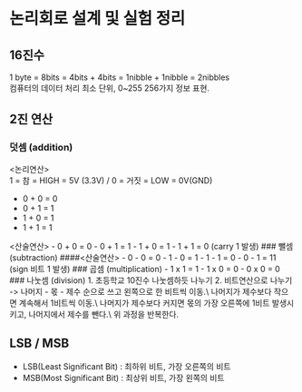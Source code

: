 # 논리회로 설계 및 실험 정리
## 16진수
1 byte = 8bits = 4bits + 4bits = 1nibble + 1nibble = 2nibbles\
컴퓨터의 데이터 처리 최소 단위, 0~255 256가지 정보 표현.
## 2진 연산
### 덧셈 (addition)
<논리연산>\
1 = 참 = HIGH = 5V (3.3V) / 0 = 거짓 = LOW = 0V(GND)
- 0 + 0 = 0
- 0 + 1 = 1
- 1 + 0 = 1
- 1 + 1 = 1
<a/>
<산술연산>
- 0 + 0 = 0
- 0 + 1 = 1
- 1 + 0 = 1
- 1 + 1 = 0 (carry 1 발생)
### 뺄셈 (subtraction)
####<산술연산>
- 0 - 0 = 0
- 1 - 0 = 1
- 1 - 1 = 0
- 0 - 1 = 11 (sign 비트 1 발생)
### 곱셈 (multiplication)
- 1 x 1 = 1
- 1 x 0 = 0
- 0 x 0 = 0
### 나눗셈 (division)
1. 초등학교 10진수 나눗셈하듯 나누기
2. 비트연산으로 나누기 -> 나머지 - 몫 - 제수 순으로 쓰고 왼쪽으로 한 비트씩 이동.\
나머지가 제수보다 작으면 계속해서 1비트씩 이동.\
나머지가 제수보다 커지면 몫의 가장 오른쪽에 1비트 발생시키고, 나머지에서 제수를 뺀다.\
위 과정을 반복한다.

## LSB / MSB
- LSB(Least Significant Bit) : 최하위 비트, 가장 오른쪽의 비트
- MSB(Most Significant Bit)  : 최상위 비트, 가장 왼쪽의 비트

##
